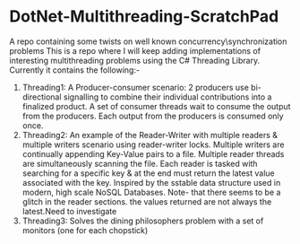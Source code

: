 # DotNet-Multithreading-ScratchPad
A repo containing some twists on well known concurrency\synchronization problems
This is a repo where I will keep adding implementations of interesting multithreading problems using the C# Threading Library.
Currently it contains the following:-

1) Threading1: A Producer-consumer scenario: 2 producers use bi-directional signalling to combine their individual contributions into a finalized product.
A set of consumer threads wait to consume the output from the producers. Each output from the producers is consumed only once. 
2) Threading2: An example of the Reader-Writer with multiple readers & multiple writers scenario using reader-writer locks. Multiple writers are continually appending Key-Value pairs to a file.
Multiple reader threads are simultaneously scanning the file. Each reader is tasked with searching for a specific key & at the end must return
the latest value associated with the key. Inspired by the sstable data structure used in modern, high scale NoSQL Databases.
     Note- that there seems to be a glitch in the reader sections. the values returned are not always the latest.Need to investigate 
3) Threading3: Solves the dining philosophers problem with a set of monitors (one for each chopstick)
